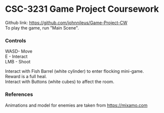 # CSC-3231 Game Project Coursework
Github link: https://github.com/johnnileus/Game-Project-CW  
To play the game, run "Main Scene".  
 
### Controls
WASD- Move  
E - Interact  
LMB - Shoot  

Interact with Fish Barrel (white cylinder) to enter flocking mini-game. Reward is a full heal.  
Interact with Buttons (white cubes) to affect the room.

### References
Animations and model for enemies are taken from https://mixamo.com  
